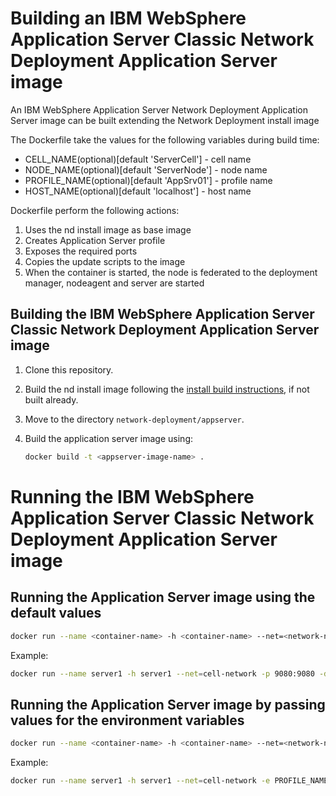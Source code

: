 # Building an IBM WebSphere Application Server Classic Network Deployment Application Server image  

An IBM WebSphere Application Server Network Deployment Application Server image can be built extending the Network Deployment install image

The Dockerfile take the values for the following variables during build time:
* CELL_NAME(optional)[default 'ServerCell'] - cell name
* NODE_NAME(optional)[default 'ServerNode'] - node name
* PROFILE_NAME(optional)[default 'AppSrv01'] - profile name
* HOST_NAME(optional)[default 'localhost'] - host name

Dockerfile perform the following actions:
 
1. Uses the nd install image as base image
2. Creates Application Server profile
3. Exposes the required ports
4. Copies the update scripts to the image 
5. When the container is started, the node is federated to the deployment manager, nodeagent and server are started

## Building the IBM WebSphere Application Server Classic Network Deployment Application Server image

1. Clone this repository.
2. Build the nd install image following the [install build instructions](../install/README.md), if not built already.
3. Move to the directory `network-deployment/appserver`.
4. Build the application server image using:

    ```bash
    docker build -t <appserver-image-name> .
    ```

# Running the IBM WebSphere Application Server Classic Network Deployment Application Server image

## Running the Application Server image using the default values

```bash
docker run --name <container-name> -h <container-name> --net=<network-name> -p 9080:9080 -d <appserver-image-name>
```

Example:

```bash                                                                                                                               
docker run --name server1 -h server1 --net=cell-network -p 9080:9080 -d appserver                                                
```

## Running the Application Server image by passing values for the environment variables                                                                                      
                                                                                                                                                
```bash                                                                                                                                         
docker run --name <container-name> -h <container-name> --net=<network-name> -e PROFILE_NAME=<profile-name> -e NODE_NAME=<node-name> -e DMGR_HOST=<dmgr-host> -e DMGR_PORT=<dmgr-port> -d <appserver-image-name>                                             
```                                                                                                                                             
                                                                                                                                                
Example:                                                                                                                                        
                                                                                                             
```bash                                                                                                      
docker run --name server1 -h server1 --net=cell-network -e PROFILE_NAME=AppSrv01 -e NODE_NAME=ServerNode01 -e DMGR_HOST=dmgr -e DMGR_PORT=8879 -d appserver
```









